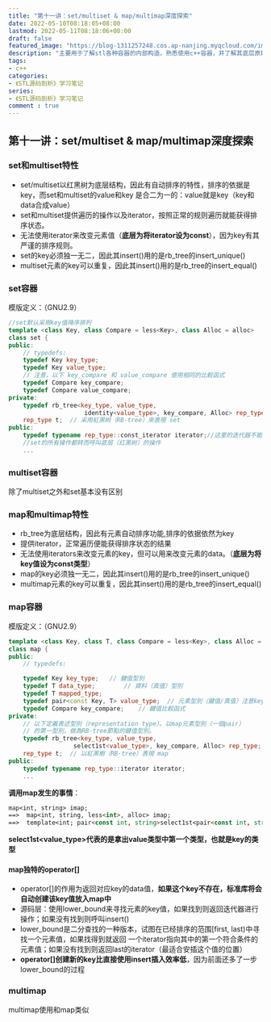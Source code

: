 ```yaml
---
title: "第十一讲：set/multiset & map/multimap深度探索"
date: 2022-05-10T08:18:05+08:00
lastmod: 2022-05-11T08:18:06+08:00
draft: false
featured_image: "https://blog-1311257248.cos.ap-nanjing.myqcloud.com/imgs/STL.png"
description: "主要用于了解stl各种容器的内部构造，熟悉使用c++容器，并了解其底层原理。"
tags:
- c++
categories:
- 《STL源码剖析》学习笔记
series:
- 《STL源码剖析》学习笔记
comment : true
---
```


## 第十一讲：set/multiset & map/multimap深度探索

### set和multiset特性
* set/multiset以红黑树为底层结构，因此有自动排序的特性，排序的依据是key，而set和multiset的value和key
是合二为一的：value就是key（key和data合成value）
* set和multiset提供遍历的操作以及iterator，按照正常的规则遍历就能获得排序状态。
* 无法使用iterator来改变元素值（**底层为将iterator设为const**），因为key有其严谨的排序规则。
* set的key必须独一无二，因此其insert()用的是rb_tree的insert_unique()
* multiset元素的key可以重复，因此其insert()用的是rb_tree的insert_equal()

### set容器

模版定义：（GNU2.9）
```c++
//set默认采用key值降序排列
template <class Key, class Compare = less<Key>, class Alloc = alloc>
class set {
public:
    // typedefs:
    typedef Key key_type;
    typedef Key value_type;
    // 注意，以下 key_compare 和 value_compare 使用相同的比較函式
    typedef Compare key_compare;
    typedef Compare value_compare;
private:
    typedef rb_tree<key_type, value_type, 
                     identity<value_type>, key_compare, Alloc> rep_type;
    rep_type t;  // 采用紅黑树（RB-tree）來表現 set
public:
    typedef typename rep_type::const_iterator iterator;//这里的迭代器不能改变
    //set的所有操作都转而呼叫底层（红黑树）的操作
    ...
```

### multiset容器
除了multiset之外和set基本没有区别

### map和multimap特性
* rb_tree为底层结构，因此有元素自动排序功能,排序的依据依然为key
* 提供iterator，正常遍历便能获得排序状态的结果
* 无法使用iterators来改变元素的key，但可以用来改变元素的data。（**底层为将key值设为const类型**）
* map的key必须独一无二，因此其insert()用的是rb_tree的insert_unique()
* multimap元素的key可以重复，因此其insert()用的是rb_tree的insert_equal()

### map容器

模版定义：（GNU2.9）
```c++
template <class Key, class T, class Compare = less<Key>, class Alloc = alloc>
class map {
public:
    // typedefs:

    typedef Key key_type;	// 鍵值型別
    typedef T data_type;		// 資料（真值）型別
    typedef T mapped_type;	
    typedef pair<const Key, T> value_type;	// 元素型別（鍵值/真值）注意key值为const
    typedef Compare key_compare;	// 鍵值比較函式
private:
    // 以下定義表述型別（representation type）。以map元素型別（一個pair）
    // 的第一型別，做為RB-tree節點的鍵值型別。
    typedef rb_tree<key_type, value_type, 
                  select1st<value_type>, key_compare, Alloc> rep_type;
    rep_type t;  // 以紅黑樹（RB-tree）表現 map
public:
    typedef typename rep_type::iterator iterator;
    ...
```

**调用map发生的事情**：
```markdown
map<int, string> imap;  
==>  map<int, string, less<int>, alloc> imap;
==>  template<int; pair<const int, string>select1st<pair<const int, string>>, less<int>, alloc> imap;
```
**select1st<value_type>代表的是拿出value类型中第一个类型，也就是key的类型**

#### map独特的operator[]
* operator[]的作用为返回对应key的data值，**如果这个key不存在，标准库将会自动创建该key值放入map中**
* 源码层：使用lower_bound来寻找元素的key值，如果找到则返回迭代器进行操作；如果没有找到则呼叫insert()
* lower_bound是二分查找的一种版本，试图在已经排序的范围[first, last)中寻找一个元素值，如果找得到就返回
一个iterator指向其中的第一个符合条件的元素值；如果没有找到则返回last的iterator（最适合安插这个值的位置）
* **operator[]创建新的key比直接使用insert插入效率低**，因为前面还多了一步lower_bound的过程
### multimap
multimap使用和map类似